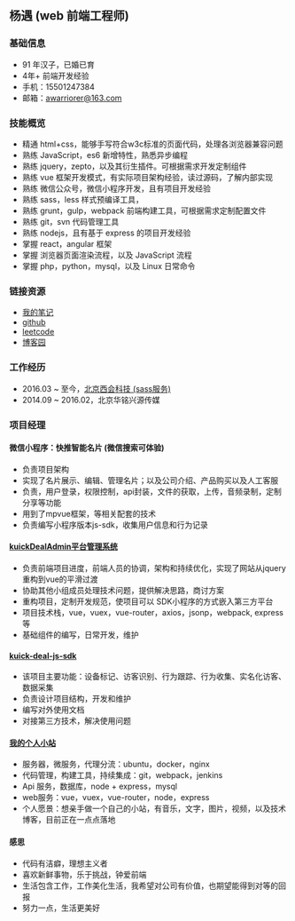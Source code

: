 ## 杨遇 (web 前端工程师)

### 基础信息
* 91 年汉子，已婚已育
* 4年+ 前端开发经验
* 手机：15501247384
* 邮箱：awarriorer@163.com

### 技能概览
* 精通 html+css，能够手写符合w3c标准的页面代码，处理各浏览器兼容问题
* 熟练 JavaScript，es6 新增特性，熟悉异步编程
* 熟练 jquery，zepto，以及其衍生插件。可根据需求开发定制组件
* 熟练  vue 框架开发模式，有实际项目架构经验，读过源码，了解内部实现
* 熟练 微信公众号，微信小程序开发，且有项目开发经验
* 熟练 sass，less 样式预编译工具，
* 熟练 grunt，gulp，webpack 前端构建工具，可根据需求定制配置文件
* 熟练  git，svn 代码管理工具
* 熟练 nodejs，且有基于 express 的项目开发经验
* 掌握 react，angular 框架
* 掌握 浏览器页面渲染流程，以及 JavaScript 流程
* 掌握 php，python，mysql，以及 Linux 日常命令

### 链接资源
* [我的笔记](http://blog.uncle-yang.com/)
* [github](https://github.com/awarriorer)
* [leetcode](https://leetcode-cn.com/awarriorer/)
* [博客园](https://home.cnblogs.com/u/xxyy1122/)

### 工作经历
* 2016.03 ~ 至今，[北京西会科技 (sass服务)](http://kuick.cn)
* 2014.09 ~ 2016.02，北京华铭兴源传媒

### 项目经理

#### 微信小程序：快推智能名片 (微信搜索可体验)
* 负责项目架构
* 实现了名片展示、编辑、管理名片；以及公司介绍、产品购买以及人工客服
* 负责，用户登录，权限控制，api封装，文件的获取，上传，音频录制，定制分享等功能
* 用到了mpvue框架，等相关配套的技术
* 负责编写小程序版本js-sdk，收集用户信息和行为记录

#### [kuickDealAdmin平台管理系统](http://kuick.cn)
* 负责前端项目进度，前端人员的协调，架构和持续优化，实现了网站从jquery重构到vue的平滑过渡
* 协助其他小组成员处理技术问题，提供解决思路，商讨方案
* 重构项目，定制开发规范，使项目可以 SDK小程序的方式嵌入第三方平台
* 项目技术栈，vue，vuex，vue-router，axios，jsonp，webpack, express等
* 基础组件的编写，日常开发，维护

#### [kuick-deal-js-sdk](https://deal-opendoc.kuick.cn/sdk/pc/)
* 该项目主要功能：设备标记、访客识别、行为跟踪、行为收集、实名化访客、数据采集
* 负责设计项目结构，开发和维护
* 编写对外使用文档
* 对接第三方技术，解决使用问题

#### [我的个人小站](http://www.uncle-yang.com)
* 服务器，微服务，代理分流：ubuntu，docker，nginx
* 代码管理，构建工具，持续集成：git，webpack，jenkins
* Api 服务，数据库，node + express，mysql
* web服务：vue，vuex，vue-router，node，express
* 个人愿景：想亲手做一个自己的小站，有音乐，文字，图片，视频，以及技术博客，目前正在一点点落地

#### 感思
* 代码有洁癖，理想主义者
* 喜欢新鲜事物，乐于挑战，钟爱前端
* 生活包含工作，工作美化生活，我希望对公司有价值，也期望能得到对等的回报
* 努力一点，生活更美好
								


